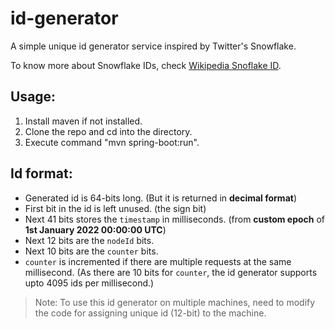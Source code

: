 # id-generator

A simple unique id generator service inspired by Twitter's Snowflake.

To know more about Snowflake IDs, check [Wikipedia Snoflake ID](https://en.wikipedia.org/wiki/Snowflake_ID).

## Usage:

1. Install maven if not installed.
2. Clone the repo and cd into the directory.
3. Execute command "mvn spring-boot:run".

## Id format:

- Generated id is 64-bits long. (But it is returned in **decimal format**)
- First bit in the id is left unused. (the sign bit)
- Next 41 bits stores the `timestamp` in milliseconds. (from **custom epoch** of **1st January 2022 00:00:00 UTC**)
- Next 12 bits are the `nodeId` bits.
- Next 10 bits are the `counter` bits.
- `counter` is incremented if there are multiple requests at the same millisecond. (As there are 10 bits for `counter`, the id generator supports upto 4095 ids per millisecond.)

> Note: To use this id generator on multiple machines, need to modify the code for assigning unique id (12-bit) to the machine.
